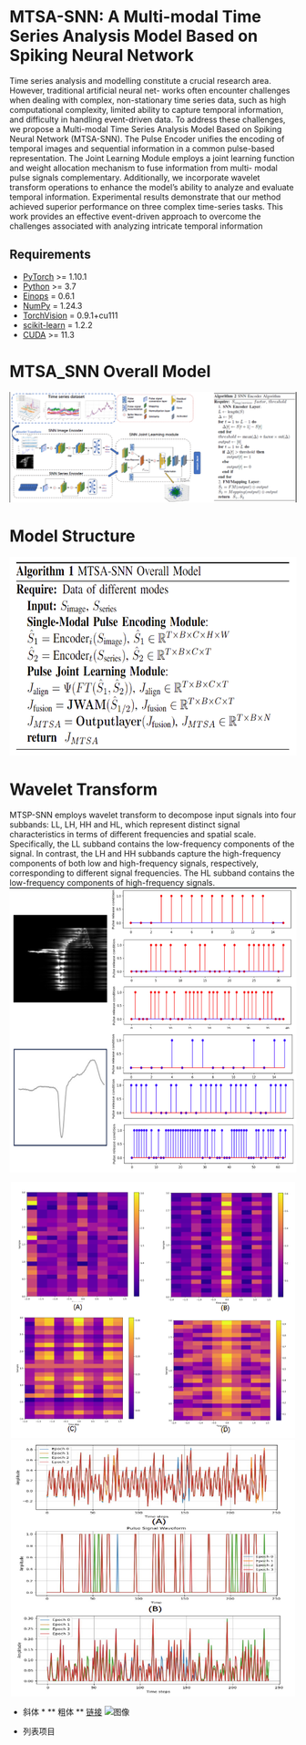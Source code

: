 # MTSA-SNN: A Multi-modal Time Series Analysis Model Based on Spiking Neural Network
Time series analysis and modelling constitute a
crucial research area. However, traditional artificial neural net-
works often encounter challenges when dealing with complex,
non-stationary time series data, such as high computational
complexity, limited ability to capture temporal information,
and difficulty in handling event-driven data. To address these
challenges, we propose a Multi-modal Time Series Analysis
Model Based on Spiking Neural Network (MTSA-SNN). The
Pulse Encoder unifies the encoding of temporal images and
sequential information in a common pulse-based representation.
The Joint Learning Module employs a joint learning function
and weight allocation mechanism to fuse information from multi-
modal pulse signals complementary. Additionally, we incorporate
wavelet transform operations to enhance the model’s ability to
analyze and evaluate temporal information. Experimental results
demonstrate that our method achieved superior performance on
three complex time-series tasks. This work provides an effective
event-driven approach to overcome the challenges associated with
analyzing intricate temporal information
## Requirements

- [PyTorch](https://pytorch.org/) >= 1.10.1
- [Python](https://www.python.org/) >= 3.7
- [Einops](https://github.com/arogozhnikov/einops) = 0.6.1
- [NumPy](https://numpy.org/) = 1.24.3
- [TorchVision](https://pytorch.org/vision/stable/transforms.html) = 0.9.1+cu111
- [scikit-learn](https://scikit-learn.org/stable/index.html) = 1.2.2
- [CUDA](https://developer.nvidia.com/cuda-toolkit) >= 11.3

# MTSA_SNN Overall Model
![MTSA_SNN Overall Model](https://github.com/Chenngzz/MTSA-SNN/blob/main/image/SNN_net.png)

# Model Structure
<img src="https://github.com/Chenngzz/MTSA-SNN/blob/main/image/workflow.png" width="600" height="350">

# Wavelet Transform
MTSP-SNN employs wavelet transform to decompose input
signals into four subbands: LL, LH, HH and HL, which
represent distinct signal characteristics in terms of different
frequencies and spatial scale. Specifically, the LL subband contains the low-frequency components of the signal. In contrast, the LH and HH subbands capture the high-frequency components of both low and high-frequency signals, respectively, corresponding to different signal frequencies. The HL subband contains the low-frequency components of high-frequency signals.
<img src="https://github.com/Chenngzz/MTSA-SNN/blob/main/image/Wavelet%20Transform.png" width="600" height="500">



<p align="center">
  <img src="https://github.com/Chenngzz/MTSA-SNN/blob/main/image/heatmap.png" width="500" height="450" alt="猫图片">
  <img src="https://github.com/Chenngzz/MTSA-SNN/blob/main/image/waveform.png" width="500" height="450" alt="狗图片">
</p>


* 斜体 *
** 粗体 **
[链接](http://www.example.com)
![图像](http://www.example.com/image.jpg)
- 列表项目
